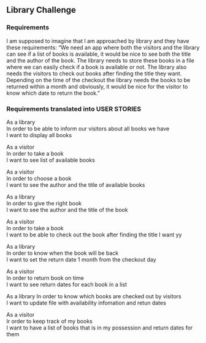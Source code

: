 ## Library Challenge

### Requirements

I am supposed to imagine that I am approached by library and they have these requirements:
“We need an app where both the visitors and the library can see if a list of books is available, it would be nice to see both the title and the author of the book. The library needs to store these books in a file where we can easily check if a book is available or not. The library also needs the visitors to check out books after finding the title they want. Depending on the time of the checkout the library needs the books to be returned within a month and obviously, it would be nice for the visitor to know which date to return the book.”

### Requirements translated into USER STORIES

As a library  
In order to be able to inform our visitors about all books we have  
I want to display all books

As a visitor  
In order to take a book  
I want to see list of available books

As a visitor  
In order to choose a book  
I want to see the author and the title of available books

As a library  
In order to give the right book  
I want to see the author and the title of the book

As a visitor  
In order to take a book  
I want to be able to check out the book after finding the title I want yy

As a library  
In order to know when the book will be back  
I want to set the return date 1 month from the checkout day

As a visitor  
In order to return book on time  
I want to see return dates for each book in a list

As a library
In order to know which books are checked out by visitors  
I want to update file with availability infomation and retun dates

As a visitor  
Ir order to keep track of my books  
I want to have a list of books that is in my possession and return dates for them

